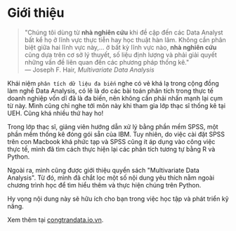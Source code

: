 # Giới thiệu

> "Chúng tôi dùng từ **nhà nghiên cứu** khi đề cập đến các Data Analyst bất kể họ ở lĩnh vực thực tiễn hay học thuật hàn lâm. Không cần phân biệt giữa hai lĩnh vực này,... ở bất kỳ lĩnh vực nào, **nhà nghiên cứu** cũng dựa trên cơ sở lý thuyết, số liệu định lượng và phải giải quyết những vấn đề liên quan đến các phương pháp thống kê."  
> — Joseph F. Hair, *Multivariate Data Analysis*

Khái niệm `phân tích dữ liệu đa biến` nghe có vẻ khá lạ trong cộng đồng làm nghề Data Analysis, có lẽ là do các bài toán phân tích trong thực tế doanh nghiệp vốn dĩ đã là đa biến, nên không cần phải nhấn mạnh lại cụm từ này. Mình cũng chỉ nghe tới môn này khi tham gia lớp thạc sĩ thống kê tại UEH. Cũng khá nhiều thứ hay ho!

Trong lớp thạc sĩ, giảng viên hướng dẫn xử lý bằng phần mềm SPSS, một phần mềm thống kê đóng gói sẵn của IBM. Tuy nhiên, do việc cài đặt SPSS trên con Macbook khá phức tạp và SPSS cũng ít áp dụng vào công việc thực tế, mình đã tìm cách thực hiện lại các phân tích tương tự bằng R và Python.

Ngoài ra, mình cũng được giới thiệu quyển sách "Multivariate Data Analysis". Từ đó, mình đã chắt lọc một số nội dung yêu thích nằm ngoài chương trình học để tìm hiểu thêm và thực hiện chúng trên Python.

Hy vọng nội dung này sẽ hữu ích cho bạn trong việc học tập và phát triển kỹ năng.

Xem thêm tại [congtrandata.io.vn](https://congtrandata.io.vn).
